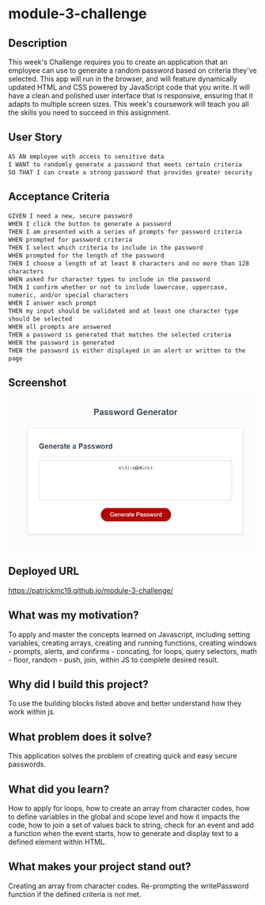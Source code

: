 # module-3-challenge

## Description

This week's Challenge requires you to create an application that an employee can use to generate a random password based on criteria they've selected. This app will run in the browser, and will feature dynamically updated HTML and CSS powered by JavaScript code that you write. It will have a clean and polished user interface that is responsive, ensuring that it adapts to multiple screen sizes. This week's coursework will teach you all the skills you need to succeed in this assignment.

## User Story

```
AS AN employee with access to sensitive data
I WANT to randomly generate a password that meets certain criteria
SO THAT I can create a strong password that provides greater security
```

## Acceptance Criteria

```
GIVEN I need a new, secure password
WHEN I click the button to generate a password
THEN I am presented with a series of prompts for password criteria
WHEN prompted for password criteria
THEN I select which criteria to include in the password
WHEN prompted for the length of the password
THEN I choose a length of at least 8 characters and no more than 128 characters
WHEN asked for character types to include in the password
THEN I confirm whether or not to include lowercase, uppercase, numeric, and/or special characters
WHEN I answer each prompt
THEN my input should be validated and at least one character type should be selected
WHEN all prompts are answered
THEN a password is generated that matches the selected criteria
WHEN the password is generated
THEN the password is either displayed in an alert or written to the page
```

## Screenshot

![](./assets/Screenshot_20230109_084546.png)

## Deployed URL

https://patrickmc19.github.io/module-3-challenge/

## What was my motivation?

To apply and master the concepts learned on Javascript, including setting variables, creating arrays, creating and running functions, creating windows - prompts, alerts, and confirms - concating, for loops, query selectors, math - floor, random - push, join, within JS to complete desired result.

## Why did I build this project?

To use the building blocks listed above and better understand how they work within js.

## What problem does it solve?

This application solves the problem of creating quick and easy secure passwords.

## What did you learn?

How to apply for loops, how to create an array from character codes, how to define variables in the global and scope level and how it impacts the code, how to join a set of values back to string, check for an event and add a function when the event starts, how to generate and display text to a defined element within HTML.

## What makes your project stand out?

Creating an array from character codes. Re-prompting the writePassword function if the defined criteria is not met.